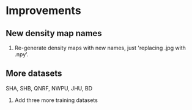 # Improvements

## New density map names
1. Re-generate density maps with new names, just 'replacing .jpg with .npy'.


## More datasets
SHA, SHB, QNRF, NWPU, JHU, BD
1. Add three more training datasets


